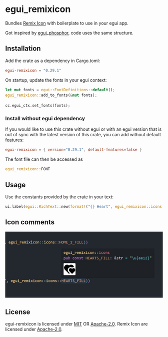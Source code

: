# egui_remixicon

Bundles [Remix Icon](https://remixicon.com/) with boilerplate to use in your egui app.

Got inspired by [egui_phosphor](https://github.com/amPerl/egui-phosphor), code uses the same structure.

## Installation

Add the crate as a dependency in Cargo.toml:

```toml
egui-remixicon = "0.29.1"
```

On startup, update the fonts in your egui context:

```rust
let mut fonts = egui::FontDefinitions::default();
egui_remixicon::add_to_fonts(&mut fonts);

cc.egui_ctx.set_fonts(fonts);
```

### Install without egui dependency

If you would like to use this crate without egui or with an egui version that is out of sync with the latest version of this crate, you can add without default features:

```toml
egui-remixicon = { version="0.29.1", default-features=false }
```

The font file can then be accessed as
``` rust
egui_remixicon::FONT
```

## Usage

Use the constants provided by the crate in your text:

```rust
ui.label(egui::RichText::new(format!("{} Heart", egui_remixicon::icons::HEARTS_FILL)).size(32.0));
```

## Icon comments

![icon hint](./screenshots/icon_comments.jpg)

## License

egui-remixicon is licensed under [MIT](LICENSE-MIT) OR [Apache-2.0](LICENSE-APACHE). Remix Icon are licensed under [Apache-2.0](https://github.com/Remix-Design/remixicon/blob/master/License).
